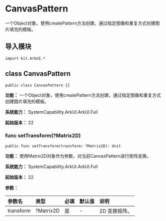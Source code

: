 # CanvasPattern

一个Object对象，使用createPattern方法创建，通过指定图像和重复方式创建图片填充的模板。

## 导入模块

```cangjie
import kit.ArkUI.*
```

## class CanvasPattern

```cangjie
public class CanvasPattern {}
```

**功能：**  一个Object对象，使用createPattern方法创建，通过指定图像和重复方式创建图片填充的模板。

**系统能力：** SystemCapability.ArkUI.ArkUI.Full

**起始版本：** 22

### func setTransform(?Matrix2D)

```cangjie
public func setTransform(transform: ?Matrix2D): Unit
```

**功能：** 使用Matrix2D对象作为参数，对当前CanvasPattern进行矩阵变换。

**系统能力：** SystemCapability.ArkUI.ArkUI.Full

**起始版本：** 22

**参数：**

|参数名|类型|必填|默认值|说明|
|:---|:---|:---|:---|:---|
|transform|?Matrix2D|是|-|2D 变换矩阵。|